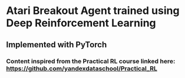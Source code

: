 # Atari Breakout Agent trained using Deep Reinforcement Learning

## Implemented with PyTorch

### Content inspired from the Practical RL course linked here: https://github.com/yandexdataschool/Practical_RL